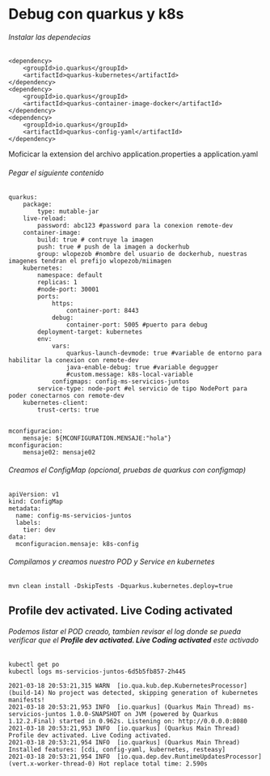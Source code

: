 # Debug con quarkus y k8s

######  Instalar las dependecias

```
<dependency>
    <groupId>io.quarkus</groupId>
    <artifactId>quarkus-kubernetes</artifactId>
</dependency>
<dependency>
    <groupId>io.quarkus</groupId>
    <artifactId>quarkus-container-image-docker</artifactId>
</dependency>
<dependency>
    <groupId>io.quarkus</groupId>
    <artifactId>quarkus-config-yaml</artifactId>
</dependency>
```
Moficicar la extension del archivo application.properties a application.yaml

######  Pegar el siguiente contenido
```
quarkus:
    package:
        type: mutable-jar
    live-reload:
        password: abc123 #password para la conexion remote-dev
    container-image:
        build: true # contruye la imagen
        push: true # push de la imagen a dockerhub
        group: wlopezob #nombre del usuario de dockerhub, nuestras imagenes tendran el prefijo wlopezob/miimagen
    kubernetes:
        namespace: default
        replicas: 1
        #node-port: 30001
        ports:
            https:
                container-port: 8443
            debug:
                container-port: 5005 #puerto para debug
        deployment-target: kubernetes
        env:
            vars:
                quarkus-launch-devmode: true #variable de entorno para habilitar la conexion con remote-dev 
                java-enable-debug: true #variable degugger 
                #custom.message: k8s-local-variable
            configmaps: config-ms-servicios-juntos
        service-type: node-port #el servicio de tipo NodePort para poder conectarnos con remote-dev 
    kubernetes-client:
        trust-certs: true
      

mconfiguracion:
    mensaje: ${MCONFIGURATION.MENSAJE:"hola"}
mconfiguracion:
    mensaje02: mensaje02
```

######  Creamos el ConfigMap (opcional, pruebas de quarkus con configmap)
```
apiVersion: v1
kind: ConfigMap
metadata:
  name: config-ms-servicios-juntos
  labels:
    tier: dev
data:
  mconfiguracion.mensaje: k8s-config
```
###### Compilamos y creamos nuestro POD y Service en kubernetes
```
mvn clean install -DskipTests -Dquarkus.kubernetes.deploy=true
```
## Profile dev activated. Live Coding activated
###### Podemos listar el POD creado, tambien revisar el log donde se pueda verificar que el **Profile dev activated. Live Coding activated** este activado
```
kubectl get po
kubectl logs ms-servicios-juntos-6d5b5fb857-2h445

2021-03-18 20:53:21,315 WARN  [io.qua.kub.dep.KubernetesProcessor] (build-14) No project was detected, skipping generation of kubernetes manifests!
2021-03-18 20:53:21,953 INFO  [io.quarkus] (Quarkus Main Thread) ms-servicios-juntos 1.0.0-SNAPSHOT on JVM (powered by Quarkus 1.12.2.Final) started in 0.962s. Listening on: http://0.0.0.0:8080
2021-03-18 20:53:21,953 INFO  [io.quarkus] (Quarkus Main Thread) Profile dev activated. Live Coding activated.
2021-03-18 20:53:21,954 INFO  [io.quarkus] (Quarkus Main Thread) Installed features: [cdi, config-yaml, kubernetes, resteasy]
2021-03-18 20:53:21,954 INFO  [io.qua.dep.dev.RuntimeUpdatesProcessor] (vert.x-worker-thread-0) Hot replace total time: 2.590s
```